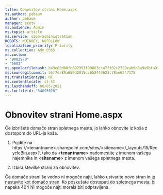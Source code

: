 ```yaml
---
title: Obnovitev strani Home.aspx
ms.author: pebaum
author: pebaum
manager: scotv
ms.audience: Admin
ms.topic: article
ms.service: o365-administration
ROBOTS: NOINDEX, NOFOLLOW
localization_priority: Priority
ms.collection: Adm_O365
ms.custom:
- "9002970"
- "5683"
ms.openlocfilehash: b49e00d00fc692353f99803cc47ff02c2729cab9c8a9a9bfa3ff4674d785bda5
ms.sourcegitcommit: b5f7da89a650d2915dc652449623c78be6247175
ms.translationtype: MT
ms.contentlocale: sl-SI
ms.lasthandoff: 08/05/2021
ms.locfileid: "54095018"
---
```

# <a name="recover-the-homeaspx-page"></a>Obnovitev strani Home.aspx

Če izbrišete domačo stran spletnega mesta, jo lahko obnovite iz koša z dostopom do URL-ja koša.

1. Pojdite na https://\<tenantname>.sharepoint.com/sites/\<sitename>/_layouts/15/RecycleBin.aspx?, tako da <**tenantname**> nadomestite z imenom vašega najemnika in <**sitename**> z imenom vašega spletnega mesta.

2. Izbira številke strani za obnovitev.

Če domače strani še vedno ni mogoče najti, lahko ustvarite novo stran in [jo nastavite kot domačo stran](https://support.microsoft.com/en-gb/office/use-a-different-page-for-your-sharepoint-site-home-page-35a5022c-f84a-455d-985e-c691ab5dfa17?ui=en-us&rs=en-gb&ad=gb). Ko poskušate dostopati do spletnega mesta, bi napaka 404 Ni mogoče najti morala biti odpravljena.
